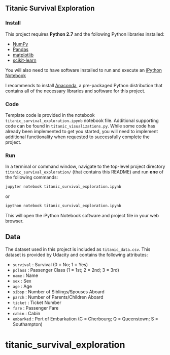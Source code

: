 ## Titanic Survival Exploration

### Install

This project requires **Python 2.7** and the following Python libraries installed:

- [NumPy](http://www.numpy.org/)
- [Pandas](http://pandas.pydata.org)
- [matplotlib](http://matplotlib.org/)
- [scikit-learn](http://scikit-learn.org/stable/)

You will also need to have software installed to run and execute an [iPython Notebook](http://ipython.org/notebook.html)

I recommends to install [Anaconda](https://www.continuum.io/downloads), a pre-packaged Python distribution that contains all of the necessary libraries and software for this project.

### Code

Template code is provided in the notebook `titanic_survival_exploration.ipynb` notebook file. Additional supporting code can be found in `titanic_visualizations.py`. While some code has already been implemented to get you started, you will need to implement additional functionality when requested to successfully complete the project.

### Run

In a terminal or command window, navigate to the top-level project directory `titanic_survival_exploration/` (that contains this README) and run **one** of the following commands:

```bash
jupyter notebook titanic_survival_exploration.ipynb
```
or
```bash
ipython notebook titanic_survival_exploration.ipynb
```

This will open the iPython Notebook software and project file in your web browser.

## Data

The dataset used in this project is included as `titanic_data.csv`. This dataset is provided by Udacity and contains the following attributes:

- `survival` : Survival (0 = No; 1 = Yes)
- `pclass` : Passenger Class (1 = 1st; 2 = 2nd; 3 = 3rd)
- `name` : Name
- `sex` : Sex
- `age` : Age
- `sibsp` : Number of Siblings/Spouses Aboard
- `parch` : Number of Parents/Children Aboard
- `ticket` : Ticket Number
- `fare` : Passenger Fare
- `cabin` : Cabin
- `embarked` : Port of Embarkation (C = Cherbourg; Q = Queenstown; S = Southampton)
# titanic_survival_exploration
